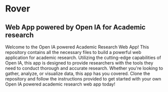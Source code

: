 # Rover
## Web App powered by Open IA for Academic research
Welcome to the Open IA powered Academic Research Web App! This repository contains all the necessary files to build a powerful web application for academic research. Utilizing the cutting-edge capabilities of Open IA, this app is designed to provide researchers with the tools they need to conduct thorough and accurate research. Whether you're looking to gather, analyze, or visualize data, this app has you covered. Clone the repository and follow the instructions provided to get started with your own Open IA powered academic research web app today!
